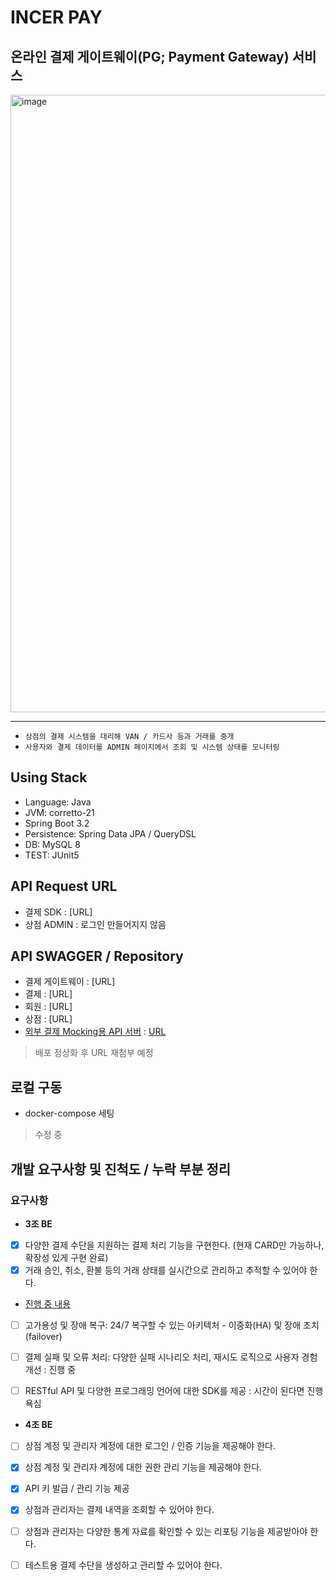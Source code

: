 # INCER PAY

## 온라인 결제 게이트웨이(PG; Payment Gateway) 서비스

<img width="988" alt="image" src="https://github.com/user-attachments/assets/17d0e5ee-dfa1-42cb-95b0-477665f32838">

-----

* `상점의 결제 시스템을 대리해 VAN / 카드사 등과 거래를 중개`
* `사용자와 결제 데이터를 ADMIN 페이지에서 조회 및 시스템 상태를 모니터링`

## Using Stack

- Language: Java
- JVM: corretto-21
- Spring Boot 3.2
- Persistence: Spring Data JPA / QueryDSL
- DB: MySQL 8
- TEST: JUnit5


## API Request URL

- 결제 SDK : [URL]
- 상점 ADMIN : 로그인 만들어지지 않음

## API SWAGGER / Repository

- 결제 게이트웨이 : [URL]
- 결제 : [URL]
- 회원 : [URL]
- 상점 : [URL]
- [외부 결제 Mocking용 API 서버](https://github.com/kail-is/simple-payment-api) : [URL](http://43.202.59.167:1234/swagger-ui/index.html)


> 배포 정상화 후 URL 재첨부 예정

## 로컬 구동

- docker-compose 세팅

> 수정 중

## 개발 요구사항 및 진척도 / 누락 부분 정리


### 요구사항

- **3조 BE**

- [x] 다양한 결제 수단을 지원하는 결제 처리 기능을 구현한다. (현재 CARD만 가능하나, 확장성 있게 구현 완료)
- [x] 거래 승인, 취소, 환불 등의 거래 상태를 실시간으로 관리하고 추적할 수 있어야 한다.

* [진행 중 내용](https://github.com/FC-InnerCircle/icd01-team04-fintech2-be/issues/7)
- [ ] 고가용성 및 장애 복구: 24/7 복구할 수 있는 아키텍처 - 이중화(HA) 및 장애 조치(failover) 
- [ ] 결제 실패 및 오류 처리: 다양한 실패 시나리오 처리, 재시도 로직으로 사용자 경험 개선 : 진행 중
- [ ] RESTful API 및 다양한 프로그래밍 언어에 대한 SDK를 제공 : 시간이 된다면 진행 욕심



- **4조 BE**

- [ ] 상점 계정 및 관리자 계정에 대한 로그인 / 인증 기능을 제공해야 한다.
- [x] 상점 계정 및 관리자 계정에 대한 권한 관리 기능을 제공해야 한다.
- [x] API 키 발급 / 관리 기능 제공
- [x] 상점과 관리자는 결제 내역을 조회할 수 있어야 한다.
- [ ] 상점과 관리자는 다양한 통계 자료를 확인할 수 있는 리포팅 기능을 제공받아야 한다.
- [ ] 테스트용 결제 수단을 생성하고 관리할 수 있어야 한다.




 
